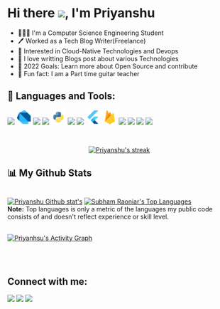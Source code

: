 <h1 align="left">Hi there <img src="https://raw.githubusercontent.com/MartinHeinz/MartinHeinz/master/wave.gif" width="30px">, I'm Priyanshu</h1>

- 👨🏻‍💻 I'm a Computer Science Engineering Student<br>
- 🖊️ Worked as a Tech Blog Writer(Freelance) </br>
- 🔭 Interested in Cloud-Native Technologies and Devops<br>
- 🌱 I love writting Blogs post about various Technologies <br>
- 🥅 2022 Goals: Learn more about Open Source and contribute<br>
- 🎸 Fun fact: I am a Part time  guitar teacher<br>

## 🚀 Languages and Tools:

<p dir="auto"><code><a target="_blank" rel="noopener noreferrer" href="https://avatars.githubusercontent.com/u/3299148?s=200&amp;v=4"><img width="40px" src="https://user-images.githubusercontent.com/79692432/171368040-22b20deb-15cb-40e8-a27c-2427001adcd6.png" style="max-width: 100%;"></a></code>
<code><a target="_blank" rel="noopener noreferrer" href="https://raw.githubusercontent.com/github/explore/80688e429a7d4ef2fca1e82350fe8e3517d3494d/topics/dart/dart.png"><img width="34px" src="https://raw.githubusercontent.com/github/explore/80688e429a7d4ef2fca1e82350fe8e3517d3494d/topics/dart/dart.png" style="max-width: 100%;"></a></code>
    <code><a target="_blank" rel="noopener noreferrer" href="https://avatars.githubusercontent.com/u/3299148?s=200&amp;v=4"><img width="34px" src="https://avatars.githubusercontent.com/u/3299148?s=200&amp;v=4" style="max-width: 100%;"></a></code>
<code><a target="_blank" rel="noopener noreferrer" href="https://avatars.githubusercontent.com/u/2810941?s=200&amp;v=4"><img width="34px" src="https://avatars.githubusercontent.com/u/2810941?s=200&amp;v=4" style="max-width: 100%;"></a></code>
    <code><a target="_blank" rel="noopener noreferrer" href="https://raw.githubusercontent.com/github/explore/80688e429a7d4ef2fca1e82350fe8e3517d3494d/topics/python/python.png"><img width="34px" src="https://raw.githubusercontent.com/github/explore/80688e429a7d4ef2fca1e82350fe8e3517d3494d/topics/python/python.png" style="max-width: 100%;"></a></code>
<code><a target="_blank" rel="noopener noreferrer" href="https://avatars.githubusercontent.com/u/33972111?s=200&amp;v=4"><img width="34px" src="https://avatars.githubusercontent.com/u/33972111?s=200&amp;v=4" style="max-width: 100%;"></a></code>
<code><a target="_blank" rel="noopener noreferrer" href="https://avatars.githubusercontent.com/u/1507452?s=200&amp;v=4"><img width="34px" src="https://avatars.githubusercontent.com/u/1507452?s=200&amp;v=4" style="max-width: 100%;"></a></code>
<code><a target="_blank" rel="noopener noreferrer" href="https://raw.githubusercontent.com/github/explore/80688e429a7d4ef2fca1e82350fe8e3517d3494d/topics/flutter/flutter.png"><img width="34px" src="https://raw.githubusercontent.com/github/explore/80688e429a7d4ef2fca1e82350fe8e3517d3494d/topics/flutter/flutter.png" style="max-width: 100%;"></a></code>
<code><a target="_blank" rel="noopener noreferrer" href="https://raw.githubusercontent.com/github/explore/80688e429a7d4ef2fca1e82350fe8e3517d3494d/topics/firebase/firebase.png"><img width="34px" src="https://raw.githubusercontent.com/github/explore/80688e429a7d4ef2fca1e82350fe8e3517d3494d/topics/firebase/firebase.png" style="max-width: 100%;"></a></code>
<code><a target="_blank" rel="noopener noreferrer" href="https://avatars.githubusercontent.com/u/5429470?s=200&amp;v=4"><img width="34px" src="https://avatars.githubusercontent.com/u/5429470?s=200&amp;v=4" style="max-width: 100%;"></a></code>
<code><a target="_blank" rel="noopener noreferrer" href="https://avatars.githubusercontent.com/u/13629408?s=200&amp;v=4"><img width="34px" src="https://avatars.githubusercontent.com/u/13629408?s=200&amp;v=4" style="max-width: 100%;"></a></code>
<code><a target="_blank" rel="noopener noreferrer" href="https://avatars.githubusercontent.com/u/792337?s=200&amp;v=4"><img width="34px" src="https://avatars.githubusercontent.com/u/792337?s=200&amp;v=4" style="max-width: 100%;"></a></code>
<code><a target="_blank" rel="noopener noreferrer" href="https://avatars.githubusercontent.com/u/107424?s=200&amp;v=4"><img width="34px" src="https://avatars.githubusercontent.com/u/107424?s=200&amp;v=4" style="max-width: 100%;"></a></code></p>
<br>


<p align="center">
    <a href="https://github.com/priyanshu-bhatt/github-readme-streak-stats">
        <img title="🔥 Get streak stats for your profile at git.io/streak-stats" alt="Priyanshu's streak" src="https://github-readme-streak-stats.herokuapp.com/?user=priyanshu-bhatt&theme=black-ice&hide_border=true&stroke=0000&background=060A0CD0"/>
    </a>
</p>

## 📊 My Github Stats

  <br/>
    <a href="https://github.com/priyanshu-bhatt/github-readme-stats"><img alt="Priyanshu Github stat's" src="https://user-images.githubusercontent.com/79692432/171367039-54660944-bc17-4101-87c5-76e1e8bd2784.png" /></a>
  <a href="https://github.com/SubhamRaoniar28/github-readme-stats"><img alt="Subham Raoniar's Top Languages" src="https://github-readme-stats.vercel.app/api/top-langs/?username=SubhamRaoniar28&langs_count=8&count_private=true&layout=compact&theme=react&hide_border=true&bg_color=0D1117" /></a>
  <br/>
  <b>Note:</b> Top languages is only a metric of the languages my public code consists of and doesn't reflect experience or skill level.


<br/>
<br/>

<a href="https://github.com/priyanshu-bhatt/github-readme-activity-graph"><img alt="Priyanhsu's Activity Graph" src="https://activity-graph.herokuapp.com/graph?username=priyanshu-bhatt&bg_color=0D1117&color=5BCDEC&line=5BCDEC&point=FFFFFF&hide_border=true" /></a>

<br/>
<br/>

## Connect with me:
<p align="left">

<a href = "https://www.linkedin.com/in/priyanshu-bhatt/"><img width="38px" src="https://img.icons8.com/fluent/48/000000/linkedin.png"/></a>
<a href = "https://priyanshubhatt18.medium.com"><img width="38px" src="https://user-images.githubusercontent.com/79692432/171364138-ab002d42-8683-4eb8-8b6e-89b9c0e3d287.png"/></a>
<a href = "https://www.instagram.com/i_am_mr.p___/"><img width="35px" src="https://user-images.githubusercontent.com/79692432/171364519-8c709213-3eff-4811-94dd-f6d2efea6fdb.png"/></a>


</p>

